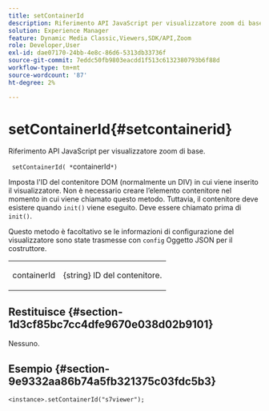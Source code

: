 ```yaml
---
title: setContainerId
description: Riferimento API JavaScript per visualizzatore zoom di base.
solution: Experience Manager
feature: Dynamic Media Classic,Viewers,SDK/API,Zoom
role: Developer,User
exl-id: dae07170-24bb-4e8c-86d6-5313db33736f
source-git-commit: 7eddc50fb9803eacdd1f513c6132380793b6f88d
workflow-type: tm+mt
source-wordcount: '87'
ht-degree: 2%

---
```


# setContainerId{#setcontainerid}

Riferimento API JavaScript per visualizzatore zoom di base.

` setContainerId( *`containerId`*)`

Imposta l&#39;ID del contenitore DOM (normalmente un DIV) in cui viene inserito il visualizzatore. Non è necessario creare l’elemento contenitore nel momento in cui viene chiamato questo metodo. Tuttavia, il contenitore deve esistere quando `init()` viene eseguito. Deve essere chiamato prima di `init()`.

Questo metodo è facoltativo se le informazioni di configurazione del visualizzatore sono state trasmesse con `config` Oggetto JSON per il costruttore.

<table id="table_896DFF34A68A403DB93A6D597461A573"> 
 <tbody> 
  <tr> 
   <td colname="col1"> <p> <span class="codeph"> <span class="varname"> containerId </span> </span> </p> </td> 
   <td colname="col2"> <p> <span class="codeph"> {string} </span> ID del contenitore. </p> </td> 
  </tr> 
 </tbody> 
</table>

## Restituisce {#section-1d3cf85bc7cc4dfe9670e038d02b9101}

Nessuno.

## Esempio {#section-9e9332aa86b74a5fb321375c03fdc5b3}

```
<instance>.setContainerId("s7viewer");
```
